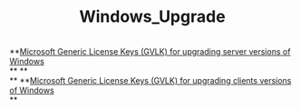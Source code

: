 <h1 align="Center"> Windows_Upgrade</h1>
 <br/>
**<a href="https://github.com/dimoroz772/Windows_Upgrade_Or_Install_Keys/blob/main/Microsoft_Generic_License_Keys_(GVLK)_for_upgrading_server_versions_of_Windows">Microsoft Generic License Keys (GVLK) for upgrading server versions of Windows</a><br/>**
 **<br/>**
**<a href="https://github.com/dimoroz772/Windows_Upgrade_Or_Install_Keys/blob/main/Microsoft_Generic_License_Keys_(GVLK)_for_upgrading_clients_versions_of_Windows">Microsoft Generic License Keys (GVLK) for upgrading clients versions of Windows</a><br/>**


